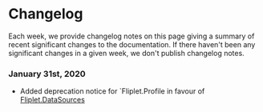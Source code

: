 # Changelog

Each week, we provide changelog notes on this page giving a summary of recent significant changes to the documentation. If there haven't been any significant changes in a given week, we don't publish changelog notes.

### January 31st, 2020

- Added deprecation notice for `Fliplet.Profile in favour of [Fliplet.DataSources](API/fliplet-datasources.md)